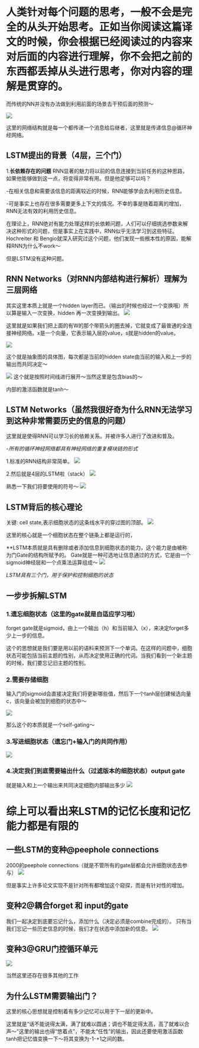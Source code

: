 # 人类针对每个问题的思考，一般不会是完全的从头开始思考。正如当你阅读这篇译文的时候，你会根据已经阅读过的内容来对后面的内容进行理解，你不会把之前的东西都丢掉从头进行思考，你对内容的理解是贯穿的。

而传统的NN并没有办法做到利用前面的场景去干预后面的预测～

![](RNN.jpg)

这里的网络结构就是每一个都传递一个消息给后继者，这里就是传递信息@循环神经网络。

## LSTM提出的背景（4层，三个门）
1.**长依赖存在的问题**
RNN显著的魅力将以前的信息连接到当前任务的这种思路，如果他能够做到这一点，将变得非常有用。但是他足够可以吗？

-在相关信息和需要该信息的距离较近的时候，RNN能够学会去利用历史信息。

-可是事实上也存在很多需要更多上下文的情况。不幸的事是随着距离的增加，RNN无法有效的利用历史信息。

在理论上，RNN绝对有能力处理这样的长依赖问题，人们可以仔细挑选参数来解决这种形式的问题，但是事实上在实践中，RNN似乎无法学习到这些特征。Hochreiter 和 Bengio就深入研究过这个问题，他们发现一些根本性的原因，能解释RNN为什么不work～

但是LSTM没有这种问题。

## RNN Networks（对RNN内部结构进行解析）理解为三层网络
其实这里本质上就是一个hidden layer而已。（输出的时候也经过一个变换哦）所以算是输入一次变换，hidden 再一次变换到输出。
![](RNNst.jpg)

这里就是如果我们把上面的有W的那个带箭头的圈去掉，它就变成了最普通的全连接神经网络。x是一个向量，它表示输入层的value，s就是hidden的value。

![](RNNst1.jpg)

这个就是抽象图的具体图，每次都是当前的hidden state由当前的输入和上一步的输出而共同决定～

![](RNNtime.jpg)
这个就是按照时间线进行展开～当然这里是包含bias的～

内部的激活函数就是tanh～

## LSTM Networks（虽然我很好奇为什么RNN无法学习到这种非常需要历史的信息的问题）
这里就是使得RNN可以学习长的依赖关系。并被许多人进行了改进和普及。

-*所有的循环神经网络都具有神经网络的重复模块链的形式*

1.标准的RNN结构非常简单。
![](stackRNN.jpg)

2.然后就是4层的LSTM啦（stack）
![](LSTMstack.jpg)

熟悉一下我们将要使用的符号～
![](signs.jpg)

## LSTM背后的核心理论
关键: cell state,表示细胞状态的这条线水平的穿过图的顶部。
![](cellstate.jpg)

这里的核心就是一个细胞状态在整个链条上都是运行的，

**LSTM本质就是具有删除或者添加信息到细胞状态的能力，这个能力是由被称为门Gate的结构所赋予的。
Gate就是一种可选地让信息通过的方式，它是由一个sigmoid神经层和一个点乘法运算组成～
![](gate.jpg)

*LSTM具有三个门，用于保护和控制细胞的状态*

## 一步步拆解LSTM
### 1.遗忘细胞状态（这里的gate就是自适应学习啦）
forget gate就是sigmoid，由上一个输出（h）和当前输入（x），来决定forget多少上一步的信息。

这个的思想就是我们要是用以前的语料来预测下一个单词。在这样的问题中，细胞状态可能包括当前主题的性别，从而决定使用正确的代词。当我们看到一个新主题的时候，我们要忘记旧主题的性别。

### 2.需要存储细胞
输入门的sigmoid会直接决定我们将更新哪些值，然后下一个tanh层创建候选向量c，该向量会被加到细胞的状态中～

![](input_write.jpg)

那么这个的本质就是一个self-gating～

### 3.写进细胞状态（遗忘门+输入门的共同作用）
![](write.jpg)

### 4.决定我们到底需要输出什么（过滤版本的细胞状态）output gate
就是输入和上一个输出来共同决定细胞内部输出多少
![](output.png)



# 综上可以看出来LSTM的记忆长度和记忆能力都是有限的


## 一些LSTM的变种@peephole connections
2000的peephole connections（就是不管所有的gate层都会允许细胞状态去参与）
![](peephole.jpg)

但是事实上许多论文实现不是针对所有都增加这个窥探，而是有针对性的增加。

## 变种2@耦合forget 和 input的gate
我们一起决定到底要忘记什么，添加什么（决定必须是combine完成的）。
只有当我们忘记一些历史信息的时候，我们才在状态中添加新的信息。
![](ouhe.jpg)

## 变种3@GRU门控循环单元
![](GRU.png)

当然这里还存在很多其他的工作


## 为什么LSTM需要输出门？
这里的核心思想就是控制着有多少记忆可以用于下一层的更新中。

这里就是“话不能说得太满，满了就难以圆通；调也不能定得太高，高了就难以合声～”这里的输出也得“悠着点”，不能太“任性”的输出，因此还要使用激活函数tanh把记忆值变换一下～将其变换为-1-+1之间的数。









